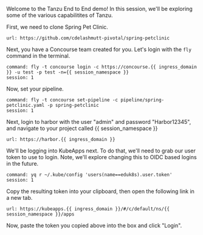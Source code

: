 Welcome to the Tanzu End to End demo!  In this session, we'll be exploring some of the various capabilitites of Tanzu.

First, we need to clone Spring Pet Clinic.
```dashboard:open-url
url: https://github.com/cdelashmutt-pivotal/spring-petclinic
```

Next, you have a Concourse team created for you.  Let's login with the `fly` command in the terminal.
```terminal:execute
command: fly -t concourse login -c https://concourse.{{ ingress_domain }} -u test -p test -n={{ session_namespace }}
session: 1
```
Now, set your pipeline.
```terminal:execute
command: fly -t concourse set-pipeline -c pipeline/spring-petclinic.yaml -p spring-petclinic
session: 1
```

Next, login to harbor with the user "admin" and password "Harbor12345", and navigate to your project called {{ session_namespace }}
```dashboard:open-url
url: https://harbor.{{ ingress_domain }}
```

We'll be logging into KubeApps next.  To do that, we'll need to grab our user token to use to login.  Note, we'll explore changing this to OIDC based logins in the future.
```terminal:execute
command: yq r ~/.kube/config 'users(name==eduk8s).user.token'
session: 1
```

Copy the resulting token into your clipboard, then open the following link in a new tab.
```dashboard:open-url
url: https://kubeapps.{{ ingress_domain }}/#/c/default/ns/{{ session_namespace }}/apps
```

Now, paste the token you copied above into the box and click "Login".